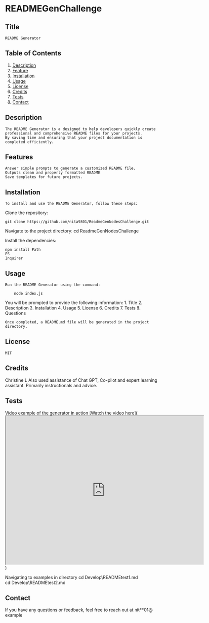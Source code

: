 # READMEGenChallenge
## Title

    README Generator 

## Table of Contents
 1. [Description](#description)
 2. [Feature](#Feature)
 3. [Installation](#Installation)
 4. [Usage](#Usage)
 5. [License](#License)
 6. [Credits](#Credits)
 7. [Tests](#Tests)
 8. [Contact](#Contact)

## Description

    The README Generator is a designed to help developers quickly create professional and comprehensive README files for your projects. 
    By saving time and ensuring that your project documentation is completed efficiently.

## Features

    Answer simple prompts to generate a customized README file.
    Outputs clean and properly formatted README
    Save templates for future projects.

## Installation

    To install and use the README Generator, follow these steps:

Clone the repository: 

    git clone https://github.com/nita9801/ReadmeGenNodesChallenge.git

Navigate to the project directory:
    cd ReadmeGenNodesChallenge

Install the dependencies:

    npm install Path
    FS 
    Inquirer

## Usage

    Run the README Generator using the command:

        node index.js

 You will be prompted to provide the following information:
        1. Title
        2. Description
        3. Installation
        4. Usage
        5. License
        6. Credits
        7. Tests
        8. Questions 

    Once completed, a README.md file will be generated in the project directory.

## License

    MIT

## Credits
 
 Christine L 
  Also used assistance of Chat GPT, Co-pilot and expert learning assistant. Primarily instructionals and advice.    

## Tests

 Video example of the generator in action
 [Watch the video here](<iframe src="https://drive.google.com/file/d/1tQGYyKQM7686rDAwpGnZnXzB4aw7rxzP/preview" width="640" height="480"></iframe>)

Navigating to examples in directory 
    cd Develop\READMEtest1.md    
    cd Develop\READMEtest2.md
## Contact 

If you have any questions or feedback, feel free to reach out at nit**01@ example